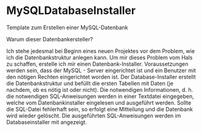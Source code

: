# MySQLDatabaseInstaller
Template zum Erstellen einer MySQL-Datenbank

Warum dieser Datenbankersteller?

Ich stehe jedesmal bei Beginn eines neuen Projektes vor dem Problem, wie ich die Datenbankstruktur anlegen kann. Um mir dieses Problem vom Hals zu schaffen, erstelle ich mir einen Datenbank-Installer. 
Voraussetzungen werden sein, dass der MySQL - Server eingerichtet ist und ein Benutzer mit den nötigen Rechten eingerichtet worden ist.
Der Database-Installer erstellt die Datenbankstruktur und befüllt die ersten Tabellen mit Daten (je nachdem, ob es nötig ist oder nicht).
Die notwendigen Informationen, d. h. die notwendigen SQL-Anweisungen werden in einer Textdatei eingegeben, welche vom Datenbankinstaller eingelesen und ausgeführt werden.
Sollte die SQL-Datei fehlerhaft sein, so erfolgt eine Mitteilung und die Datenbank wird wieder gelöscht.
Die ausgeführten SQL-Anweisungen werden im Databaseinstaller mit angezeigt.
